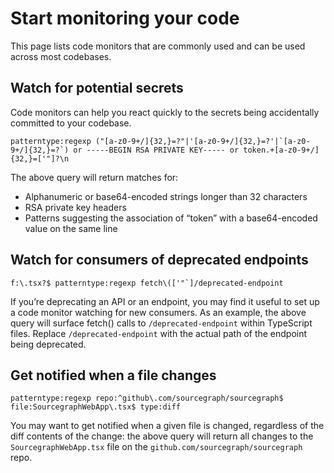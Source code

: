 # Start monitoring your code

This page lists code monitors that are commonly used and can be used across most codebases.

## Watch for potential secrets

Code monitors can help you react quickly to the secrets being accidentally committed to your codebase.

```
patterntype:regexp ("[a-z0-9+/]{32,}=?"|'[a-z0-9+/]{32,}=?'|`[a-z0-9+/]{32,}=?`) or -----BEGIN RSA PRIVATE KEY----- or token.+[a-z0-9+/]{32,}=['"]?\n
```

The above query will return matches for:
* Alphanumeric or base64-encoded strings longer than 32 characters
* RSA private key headers
* Patterns suggesting the association of “token” with a base64-encoded value on the same line

## Watch for consumers of deprecated endpoints

```
f:\.tsx?$ patterntype:regexp fetch\(['"`]/deprecated-endpoint
```

If you’re deprecating an API or an endpoint, you may find it useful to set up a code monitor watching for new consumers. As an example, the above query will surface fetch() calls to `/deprecated-endpoint` within TypeScript files. Replace `/deprecated-endpoint` with the actual path of the endpoint being deprecated.

## Get notified when a file changes

```
patterntype:regexp repo:^github\.com/sourcegraph/sourcegraph$ file:SourcegraphWebApp\.tsx$ type:diff
```

You may want to get notified when a given file is changed, regardless of the diff contents of the change: the above query will return all changes to the `SourcegraphWebApp.tsx` file on the `github.com/sourcegraph/sourcegraph` repo.
